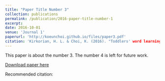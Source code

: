 ```yaml
---
title: "Paper Title Number 3"
collection: publications
permalink: /publication/2016-paper-title-number-1
excerpt:
date: 2016-10-01
venue: 'Journal 1'
paperurl: 'http://koeunchoi.github.io/files/paper3.pdf'
citation: 'Kirkorian, H. L. & Choi, K. (2016). "Toddlers' word learning from contingent and noncontingent video on touch screens. <i> Child Development </i>, 87, 405-413.'
---
```

This paper is about the number 3. The number 4 is left for future work.

[Download paper here](http://koeunchoi.github.io/files/paper3.pdf)

Recommended citation: 
